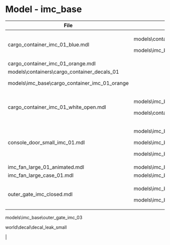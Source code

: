 # Model - imc\_base

| File                                       | Material                                                                                                                                                      |
| ------------------------------------------ | ------------------------------------------------------------------------------------------------------------------------------------------------------------- |
| cargo\_container\_imc\_01\_blue.mdl        | <p>models\containers\cargo_container_decals_01</p><p>models\imc_base\cargo_container_imc_01_blue</p>                                                          |
| cargo\_container\_imc\_01\_orange.mdl      | <p>models\containers\cargo_container_decals_01</p><p>models\imc_base\cargo_container_imc_01_orange</p>                                                       |
| cargo\_container\_imc\_01\_white\_open.mdl | <p>models\imc_base\cargo_container_imc_01_white</p><p>models\containers\cargo_container_decals_01</p>                                                         |
| console\_door\_small\_imc\_01.mdl          | <p>models\imc_base\console_door_small_imc_01</p><p>models\imc_base\console_door_small_imc_01_locked</p><p>models\imc_base\console_door_small_imc_01_open</p>  |
| imc\_fan\_large\_01\_animated.mdl          | models\imc\_base\imc\_fan\_large\_01                                                                                                                          |
| imc\_fan\_large\_case\_01.mdl              | models\imc\_base\imc\_fan\_large\_01                                                                                                                          |
| outer\_gate\_imc\_closed.mdl               | <p>models\imc_base\outer_gate_imc_01</p><p>models\imc_base\outer_gate_imc_02</p><p>models\imc_base\outer_gate_imc_03</p><p>world\decal\decal_leak_small</p> |
